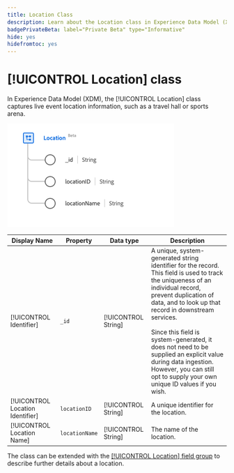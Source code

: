 ```yaml
---
title: Location Class
description: Learn about the Location class in Experience Data Model (XDM).
badgePrivateBeta: label="Private Beta" type="Informative"
hide: yes
hidefromtoc: yes
---
```

# [!UICONTROL Location] class

In Experience Data Model (XDM), the [!UICONTROL Location] class captures live event location information, such as a travel hall or sports arena.

![Location class structure](../images/classes/location.png)

| Display Name | Property | Data type | Description |
| --- | --- | --- | --- |
| [!UICONTROL Identifier] | `_id` | [!UICONTROL String] | A unique, system-generated string identifier for the record. This field is used to track the uniqueness of an individual record, prevent duplication of data, and to look up that record in downstream services.<br><br>Since this field is system-generated, it does not need to be supplied an explicit value during data ingestion. However, you can still opt to supply your own unique ID values if you wish. |
| [!UICONTROL Location Identifier] | `locationID` | [!UICONTROL String] | A unique identifier for the location. |
| [!UICONTROL Location Name] | `locationName` | [!UICONTROL String] | The name of the location. |

The class can be extended with the [[!UICONTROL Location] field group](../field-groups/location/healthcare-location.md) to describe further details about a location.
